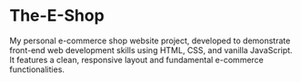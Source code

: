 # The-E-Shop
My personal e-commerce shop website project, developed to demonstrate front-end web development skills using HTML, CSS, and vanilla JavaScript. It features a clean, responsive layout and fundamental e-commerce functionalities.
